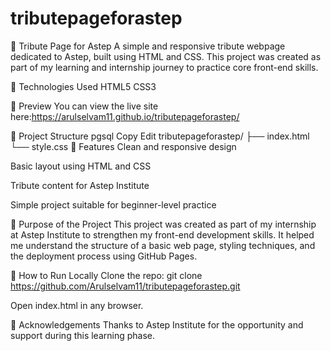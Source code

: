 # tributepageforastep
🌟 Tribute Page for Astep
A simple and responsive tribute webpage dedicated to Astep, built using HTML and CSS. This project was created as part of my learning and internship journey to practice core front-end skills.

🔧 Technologies Used
HTML5
CSS3

📸 Preview
You can view the live site here:https://arulselvam11.github.io/tributepageforastep/

📂 Project Structure
pgsql
Copy
Edit
tributepageforastep/
├── index.html
└── style.css
📌 Features
Clean and responsive design

Basic layout using HTML and CSS

Tribute content for Astep Institute

Simple project suitable for beginner-level practice

🎯 Purpose of the Project
This project was created as part of my internship at Astep Institute to strengthen my front-end development skills. It helped me understand the structure of a basic web page, styling techniques, and the deployment process using GitHub Pages.

🚀 How to Run Locally
Clone the repo:
git clone https://github.com/Arulselvam11/tributepageforastep.git

Open index.html in any browser.

🙌 Acknowledgements
Thanks to Astep Institute for the opportunity and support during this learning phase.


